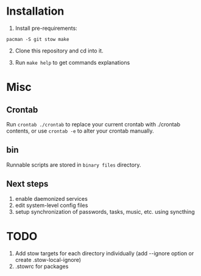 
# Installation

1. Install pre-requirements:

`pacman -S git stow make`

2. Clone this repository and cd into it.

3. Run `make help` to get commands explanations


# Misc

## Crontab

Run `crontab ./crontab` to replace your current crontab with ./crontab contents, or use `crontab -e` to alter your crontab manually.


## bin

Runnable scripts are stored in `binary files` directory.


## Next steps

1. enable daemonized services
2. edit system-level config files
3. setup synchronization of passwords, tasks, music, etc. using syncthing


# TODO

1. Add stow targets for each directory individually (add --ignore option or create .stow-local-ignore)
2. .stowrc for packages
